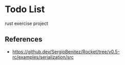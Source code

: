 # Todo List

rust exercise project

## References

- https://github.dev/SergioBenitez/Rocket/tree/v0.5-rc/examples/serialization/src
